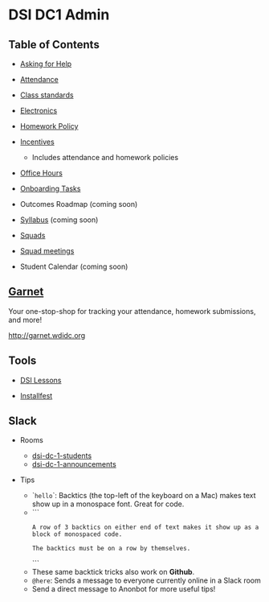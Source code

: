 # DSI DC1 Admin

## Table of Contents

- [Asking for Help](asking-for-help.md)

- [Attendance](attendance.md)

- [Class standards](class-standards.md)

- [Electronics](electronics.md) 

- [Homework Policy](homework-policy.md)

- [Incentives](incentives.md)
  - Includes attendance and homework policies

- [Office Hours](office-hours.md)

- [Onboarding Tasks](https://github.com/lucywi/DSI-DC1-admin/blob/master/DSI%20Onboarding%20Tasks)

- Outcomes Roadmap (coming soon)

- [Syllabus](https://github.com/ga-students/DSI-DC-1/blob/master/scope-and-sequence.md) (coming soon)

- [Squads](squads.md)

- [Squad meetings](https://github.com/lucywi/DSI-DC1-admin/blob/master/squad%20meetings.md)

- Student Calendar (coming soon) 



## [Garnet](http://garnet.wdidc.org)

Your one-stop-shop for tracking your attendance, homework submissions, and more!

http://garnet.wdidc.org

## Tools

- [DSI Lessons](https://github.com/ga-students/DSI-DC-1/tree/master/week-01)

- [Installfest](https://www.dropbox.com/sh/3mp1p3av2k6be4y/AADstHqUMSPRyYPWuk_C3XAJa?dl=0)

## Slack

- Rooms
  - [dsi-dc-1-students](https://ga-students.slack.com/messages/dsi-dc-1-students/)
  - [dsi-dc-1-announcements](https://ga-students.slack.com/messages/dsi-dc-1-announce/)

- Tips
  - \``hello`\`: Backtics (the top-left of the keyboard on a Mac) makes text show up in a monospace font. Great for code.
  - \`\`\`
    ```
    A row of 3 backtics on either end of text makes it show up as a block of monospaced code.

    The backtics must be on a row by themselves.
    ```
    \`\`\`
  - These same backtick tricks also work on **Github**.
  - `@here`: Sends a message to everyone currently online in a Slack room
  - Send a direct message to Anonbot for more useful tips!

